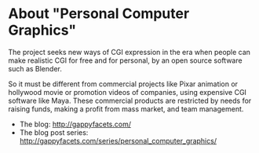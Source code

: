 About "Personal Computer Graphics"
=======
The project seeks new ways of CGI expression in the era when people can make realistic CGI for free and for personal, by an open source software such as Blender.

So it must be different from commercial projects like Pixar animation or hollywood movie or promotion videos of companies, using expensive CGI software like Maya.
These commercial products are restricted by needs for raising funds, making a profit from mass market, and team management.

* The blog: http://gappyfacets.com/
* The blog post series: http://gappyfacets.com/series/personal_computer_graphics/ 
